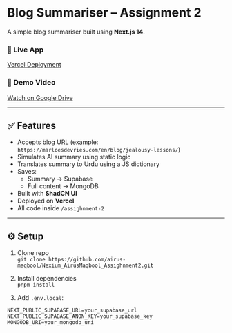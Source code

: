 # Blog Summariser – Assignment 2

A simple blog summariser built using **Next.js 14**.

### 🔗 Live App  
[Vercel Deployment](https://nexium-airus-maqbool-assighnment2-m0zxmkaaf.vercel.app)

### 🎥 Demo Video  
[Watch on Google Drive](https://drive.google.com/file/d/1jupneC1bmea7eZhnd517JuWZZ7y4LQ8f/view?usp=drive_link)

---

## ✅ Features

- Accepts blog URL (example: `https://marloesdevries.com/en/blog/jealousy-lessons/`)
- Simulates AI summary using static logic
- Translates summary to Urdu using a JS dictionary
- Saves:
  - Summary → Supabase
  - Full content → MongoDB
- Built with **ShadCN UI**
- Deployed on **Vercel**
- All code inside `/assighnment-2`

---

## ⚙️ Setup

1. Clone repo  
   `git clone https://github.com/airus-maqbool/Nexium_AirusMaqbool_Assighnment2.git`

2. Install dependencies  
   `pnpm install`

3. Add `.env.local`:

```env
NEXT_PUBLIC_SUPABASE_URL=your_supabase_url
NEXT_PUBLIC_SUPABASE_ANON_KEY=your_supabase_key
MONGODB_URI=your_mongodb_uri
